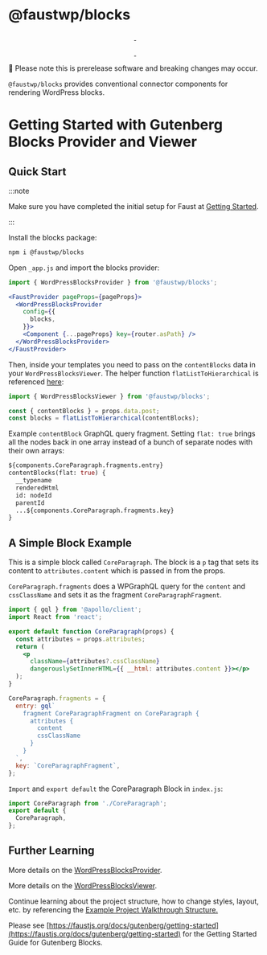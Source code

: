 # @faustwp/blocks

<p align="center">
  <a aria-label="NPM version" href="https://www.npmjs.com/package/@faustwp/blocks">
    <img alt="" src="https://img.shields.io/npm/v/@faustwp/blocks?color=7e5cef&style=for-the-badge">
  </a>

  <a aria-label="License" href="https://github.com/wpengine/faustjs/blob/canary/LICENSE">
    <img alt="" src="https://img.shields.io/npm/l/@faustwp/blocks?color=7e5cef&style=for-the-badge">
  </a>
</p>

<p align="center">
  <a aria-label="Faust.js Blocks Downloads Per Month" href="https://www.npmjs.com/package/@faustwp/blocks">
    <img alt="" src="https://img.shields.io/npm/dm/@faustwp/blocks?color=7e5cef&style=for-the-badge&label=@faustwp/blocks">
  </a>
  <a aria-label="Faust.js Blocks Downloads Per Week" href="https://www.npmjs.com/package/@faustwp/blocks">
    <img alt="" src="https://img.shields.io/npm/dw/@faustwp/blocks?color=7e5cef&style=for-the-badge&label=@faustwp/blocks">
  </a>
</p>

🚧 Please note this is prerelease software and breaking changes may occur.

`@faustwp/blocks` provides conventional connector components for rendering WordPress blocks.

# Getting Started with Gutenberg Blocks Provider and Viewer

## Quick Start

:::note

Make sure you have completed the initial setup for Faust at [Getting Started](https://faustjs.org/docs/getting-started).

:::

Install the blocks package:

```bash
npm i @faustwp/blocks
```

Open `_app.js` and import the blocks provider:

```jsx
import { WordPressBlocksProvider } from '@faustwp/blocks';

<FaustProvider pageProps={pageProps}>
  <WordPressBlocksProvider
    config={{
      blocks,
    }}>
    <Component {...pageProps} key={router.asPath} />
  </WordPressBlocksProvider>
</FaustProvider>
```

Then, inside your templates you need to pass on the `contentBlocks` data in your `WordPressBlocksViewer`. The helper function `flatListToHierarchical` is referenced [here](www.wpgraphql.com/docs/menus/#hierarchical-data):

```js
import { WordPressBlocksViewer } from '@faustwp/blocks';

const { contentBlocks } = props.data.post;
const blocks = flatListToHierarchical(contentBlocks);
```

Example `contentBlock` GraphQL query fragment. Setting `flat: true` brings all the nodes back in one array instead of a bunch of separate nodes with their own arrays:

```graphql
${components.CoreParagraph.fragments.entry}
contentBlocks(flat: true) {
  __typename
  renderedHtml
  id: nodeId
  parentId
  ...${components.CoreParagraph.fragments.key}
}
```

## A Simple Block Example
This is a simple block called `CoreParagraph`. The block is a `p` tag that sets its content to `attributes.content` which is passed in from the props.

`CoreParagraph.fragments` does a WPGraphQL query for the `content` and `cssClassName` and sets it as the fragment `CoreParagraphFragment`.

```jsx
import { gql } from '@apollo/client';
import React from 'react';

export default function CoreParagraph(props) {
  const attributes = props.attributes;
  return (
    <p
      className={attributes?.cssClassName}
      dangerouslySetInnerHTML={{ __html: attributes.content }}></p>
  );
}

CoreParagraph.fragments = {
  entry: gql`
    fragment CoreParagraphFragment on CoreParagraph {
      attributes {
        content
        cssClassName
      }
    }
  `,
  key: `CoreParagraphFragment`,
};
```

`Import` and `export default` the CoreParagraph Block in `index.js`:
```js
import CoreParagraph from './CoreParagraph';
export default {
  CoreParagraph,
};
```

## Further Learning

More details on the [WordPressBlocksProvider](https://faustjs.org/docs/reference/WordPressBlockProvider).

More details on the [WordPressBlocksViewer](https://faustjs.org/docs/reference/WordPressBlockViewer).

Continue learning about the project structure, how to change styles, layout, etc. by referencing the [Example Project Walkthrough Structure.](https://faustjs.org/docs/next/guides/project-walkthrough)

Please see [https://faustjs.org/docs/gutenberg/getting-started](https://faustjs.org/docs/gutenberg/getting-started) for the Getting Started Guide for Gutenberg Blocks.